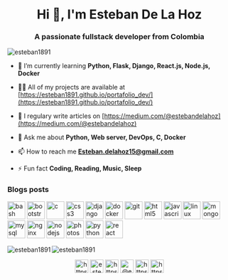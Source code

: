 <h1 align="center">Hi 👋, I'm Esteban De La Hoz</h1>
<h3 align="center">A passionate fullstack developer from Colombia</h3>

<p align="left"> <img src="https://komarev.com/ghpvc/?username=esteban1891" alt="esteban1891" /> </p>

- 🌱 I’m currently learning **Python, Flask, Django, React.js, Node.js, Docker**

- 👨‍💻 All of my projects are available at [https://esteban1891.github.io/portafolio_dev/](https://esteban1891.github.io/portafolio_dev/)

- 📝 I regulary write articles on [https://medium.com/@estebandelahoz](https://medium.com/@estebandelahoz)

- 💬 Ask me about **Python, Web server, DevOps, C, Docker**

- 📫 How to reach me **Esteban.delahoz15@gmail.com**

- ⚡ Fun fact **Coding, Reading, Music, Sleep**

### Blogs posts
<!-- BLOG-POST-LIST:START -->
<!-- BLOG-POST-LIST:END -->

<p align="left"><img src="https://www.vectorlogo.zone/logos/gnu_bash/gnu_bash-icon.svg" alt="bash" width="40" height="40"/> <img src="https://devicons.github.io/devicon/devicon.git/icons/bootstrap/bootstrap-plain.svg" alt="bootstrap" width="40" height="40"/> <img src="https://devicons.github.io/devicon/devicon.git/icons/c/c-original.svg" alt="c" width="40" height="40"/> <img src="https://devicons.github.io/devicon/devicon.git/icons/css3/css3-original-wordmark.svg" alt="css3" width="40" height="40"/> <img src="https://devicons.github.io/devicon/devicon.git/icons/django/django-original.svg" alt="django" width="40" height="40"/> <img src="https://devicons.github.io/devicon/devicon.git/icons/docker/docker-original-wordmark.svg" alt="docker" width="40" height="40"/> <img src="https://www.vectorlogo.zone/logos/git-scm/git-scm-icon.svg" alt="git" width="40" height="40"/> <img src="https://devicons.github.io/devicon/devicon.git/icons/html5/html5-original-wordmark.svg" alt="html5" width="40" height="40"/> <img src="https://devicons.github.io/devicon/devicon.git/icons/javascript/javascript-original.svg" alt="javascript" width="40" height="40"/> <img src="https://devicons.github.io/devicon/devicon.git/icons/linux/linux-original.svg" alt="linux" width="40" height="40"/> <img src="https://devicons.github.io/devicon/devicon.git/icons/mongodb/mongodb-original-wordmark.svg" alt="mongodb" width="40" height="40"/> <img src="https://devicons.github.io/devicon/devicon.git/icons/mysql/mysql-original-wordmark.svg" alt="mysql" width="40" height="40"/> <img src="https://devicons.github.io/devicon/devicon.git/icons/nginx/nginx-original.svg" alt="nginx" width="40" height="40"/> <img src="https://devicons.github.io/devicon/devicon.git/icons/nodejs/nodejs-original-wordmark.svg" alt="nodejs" width="40" height="40"/> <img src="https://devicons.github.io/devicon/devicon.git/icons/photoshop/photoshop-plain.svg" alt="photoshop" width="40" height="40"/> <img src="https://devicons.github.io/devicon/devicon.git/icons/python/python-original.svg" alt="python" width="40" height="40"/> <img src="https://devicons.github.io/devicon/devicon.git/icons/react/react-original-wordmark.svg" alt="react" width="40" height="40"/></p><img align="left" src="https://github-readme-stats.vercel.app/api/top-langs/?username=esteban1891&layout=compact&hide=html" alt="esteban1891" />

<img align="center" src="https://github-readme-stats.vercel.app/api?username=esteban1891&show_icons=true" alt="esteban1891" />

<p align="center">
<a href="https://dev.to/https://dev.to/esteban1891" target="blank"><img align="center" src="https://cdn.jsdelivr.net/npm/simple-icons@3.0.1/icons/dev-dot-to.svg" alt="https://dev.to/esteban1891" height="30" width="30" /></a>
<a href="https://twitter.com/https://twitter.com/Esteban18911" target="blank"><img align="center" src="https://cdn.jsdelivr.net/npm/simple-icons@3.0.1/icons/twitter.svg" alt="esteban18911" height="30" width="30" /></a>
<a href="https://stackoverflow.com/users/https://stackoverflow.com/users/13212605/esteban" target="blank"><img align="center" src="https://cdn.jsdelivr.net/npm/simple-icons@3.0.1/icons/stackoverflow.svg" alt="https://stackoverflow.com/users/13212605/esteban" height="30" width="30" /></a>
<a href="https://medium.com/@estebandelahoz" target="blank"><img align="center" src="https://cdn.jsdelivr.net/npm/simple-icons@3.0.1/icons/medium.svg" alt="@estebandelahoz" height="30" width="30" /></a>
<a href="https://www.youtube.com/c/https://www.youtube.com/channel/ucpwffrwsjnf6qegbv-liqww?view_as=subscriber" target="blank"><img align="center" src="https://cdn.jsdelivr.net/npm/simple-icons@3.0.1/icons/youtube.svg" alt="https://www.youtube.com/channel/ucpwffrwsjnf6qegbv-liqww?view_as=subscriber" height="30" width="30" /></a>
<a href="https://linkedin.com/in/https://www.linkedin.com/in/esteban-de-la-hoz-romero-b6270017b/" target="blank"><img align="center" src="https://cdn.jsdelivr.net/npm/simple-icons@3.0.1/icons/linkedin.svg" alt="https://www.linkedin.com/in/esteban-de-la-hoz-romero-b6270017b/" height="30" width="30" /></a>
</p>
